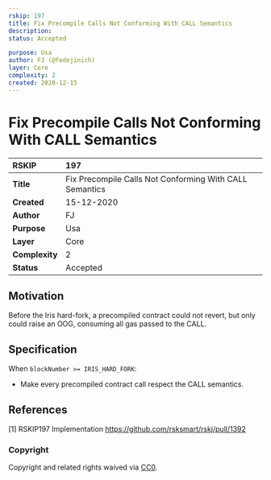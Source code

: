```yaml
---
rskip: 197
title: Fix Precompile Calls Not Conforming With CALL Semantics
description: 
status: Accepted

purpose: Usa
author: FJ (@fedejinich)
layer: Core
complexity: 2
created: 2020-12-15
---
```

# Fix Precompile Calls Not Conforming With CALL Semantics

|RSKIP          |197           |
| :------------ |:-------------|
|**Title**      | Fix Precompile Calls Not Conforming With CALL Semantics |
|**Created**    |15-12-2020 |
|**Author**     |FJ |
|**Purpose**    |Usa |
|**Layer**      |Core |
|**Complexity** |2 |
|**Status**     |Accepted |

## Motivation

Before the Iris hard-fork, a precompiled contract could not revert, but only could raise an OOG, consuming all gas passed to the CALL.

## Specification

When `blockNumber >= IRIS_HARD_FORK`: 
- Make every precompiled contract call respect the CALL semantics.

## References

[1] RSKIP197 Implementation https://github.com/rsksmart/rskj/pull/1392

### Copyright

Copyright and related rights waived via [CC0](https://creativecommons.org/publicdomain/zero/1.0/).

